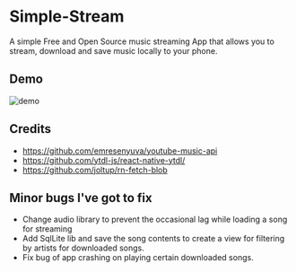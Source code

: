 # Simple-Stream


A simple Free and Open Source music streaming App that allows you to stream, download and save music locally to your phone.

## Demo

![demo](demo.gif)


## Credits
- https://github.com/emresenyuva/youtube-music-api
- https://github.com/ytdl-js/react-native-ytdl/
- https://github.com/joltup/rn-fetch-blob

## Minor bugs I've got to fix

- Change audio library to prevent the occasional lag while loading a song for streaming
- Add SqlLite lib and save the song contents to create a view for filtering by artists for downloaded songs.
- Fix bug of app crashing on playing certain downloaded songs.

